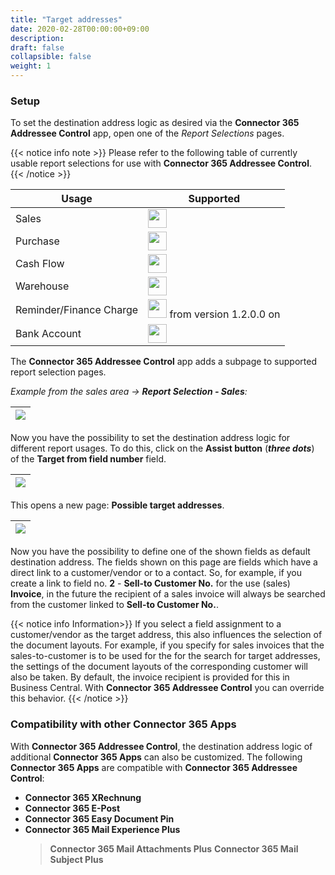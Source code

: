 ```yaml
---
title: "Target addresses"
date: 2020-02-28T00:00:00+09:00
description:
draft: false
collapsible: false
weight: 1
---
```

### Setup

To set the destination address logic as desired via the **Connector 365 Addressee Control** app, open one of the *Report Selections* pages.

{{< notice info note >}}
Please refer to the following table of currently usable report selections for use with **Connector 365 Addressee Control**.
{{< /notice >}}

| Usage | Supported |
-------------|-------------
| Sales    | <img src="/images/apps/Addresse_Control/tick.png" width=30 > |
| Purchase    | <img src="/images/apps/Addresse_Control/tick.png" width=30 > |
| Cash Flow   | <img src="/images/apps/Addresse_Control/cross.png" width=30 > |
| Warehouse      | <img src="/images/apps/Addresse_Control/cross.png" width=30 > |
| Reminder/Finance Charge  | <img src="/images/apps/Addresse_Control/tick.png" width=30 > from version 1.2.0.0 on|
| Bank Account | <img src="/images/apps/Addresse_Control/cross.png" width=30 > |

The **Connector 365 Addressee Control** app adds a subpage to supported report selection pages.

*Example from the sales area -> **Report Selection - Sales**:*

|<img src="/images/apps/Addresse_Control/Report_Selection_Sales.png" />|
|-|

Now you have the possibility to set the destination address logic for different report usages.
To do this, click on the **Assist button** (***three dots***) of the **Target from field number** field.

|![](/images/apps/Addresse_Control/Report_Selection_Sales_AssistButton.png)|
|-|

This opens a new page: **Possible target addresses**.

|![](/images/apps/Addresse_Control/PossibleTargetAddresses.png)|
|-|

Now you have the possibility to define one of the shown fields as default destination address.
The fields shown on this page are fields which have a direct link to a customer/vendor or to a contact.
So, for example, if you create a link to field no. **2** - **Sell-to Customer No.** for the use (sales) **Invoice**, in the future the recipient of a sales invoice will always be searched from the customer linked to **Sell-to Customer No.**.

{{< notice info Information>}}
If you select a field assignment to a customer/vendor as the target address, this also influences the selection of the document layouts.
For example, if you specify for sales invoices that the sales-to-customer is to be used for the 
for the search for target addresses, the settings of the document layouts of the corresponding customer will also be taken. By default, the invoice recipient is provided for this in Business Central. 
With **Connector 365 Addressee Control** you can override this behavior.
{{< /notice >}}

<a name="ACCon365" class="anchor"></a>
### Compatibility with other **Connector 365 Apps**

With **Connector 365 Addressee Control**, the destination address logic of additional **Connector 365 Apps** can also be customized.
The following **Connector 365 Apps** are compatible with **Connector 365 Addressee Control**:
-  **Connector 365 XRechnung**
-  **Connector 365 E-Post**
-  **Connector 365 Easy Document Pin**
-  **Connector 365 Mail Experience Plus**
   >  **Connector 365 Mail Attachments Plus**
   >  **Connector 365 Mail Subject Plus**
